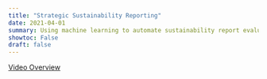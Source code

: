 ```yaml
---
title: "Strategic Sustainability Reporting"
date: 2021-04-01
summary: Using machine learning to automate sustainability report evaluation.
showtoc: False
draft: false
---
```


[Video Overview](https://manifest.prod.boltdns.net/manifest/v1/hls/v4/clear/6058004174001/d8fa67df-6921-4264-af0f-b07168a28f25/10s/master.m3u8?fastly_token=NjI4YzQyYWFfYmMwY2M0YjdhMjQ0NjBmZTM3ZmRmMmRlM2Y1NjQyMzQ4NGFmNzBjNjhkMjVkZmIwMmIyOTIzYzZkYWZlYTFjNg%3D%3D)